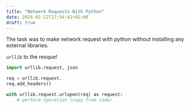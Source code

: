 ```yaml
---
title: "Network Requests With Python"
date: 2024-02-22T17:54:41+02:00
draft: true
---
```


The task was to make network request with python without installing any external libraries.

`urllib` to the resque!

```python
import urllib.request, json

req = urllib.request.
req.add_headers()

with urllib.request.urlopen(req) as request:
    # perform operation (copy from code)


```